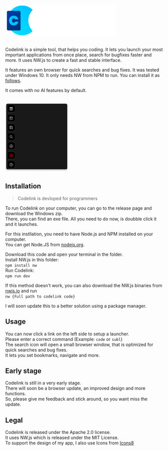 <img src="images/codelink_banner.png" height=100>
<br><br>

Codelink is a simple tool, that helps you coding. It lets you launch your most important applications from once place, search for bugfixes faster and more. It uses NW.js to create a fast and stable interface.

It features an own browser for quick searches and bug fixes. It was tested under Windows 10. It only needs NW from NPM to run. You can install it as [follows](#installation).

It comes with no AI features by default.

<br>
<div align=left>
<img src="images/screenshot.png" width=200>
</div>

## Installation
> Codelink is devloped for programmers

To run Codelink on your computer, you can go to the release page and download the Windows zip.    
There, you can find an exe file. All you need to do now, is doubble click it and it launches.

For this instllation, you need to have Node.js and NPM installed on your computer.   
You can get Node.JS from [nodejs.org](https://nodejs.org/).

Download this code and open your terminal in the folder.   
Install NW.js in this folder:   
``npm install nw``   
Run Codelink:   
``npm run dev``

If this method doesn't work, you can also download the NW.js binaries from [nwjs.io](https://nwjs.io/) and run  
``
nw {Full path to codelink code}
``

I will soon update this to a better solution using a package manager.   

## Usage
You can now click a link on the left side to setup a launcher.   
Please enter a correct command (Example: ``code`` or ``subl``)   
The search icon will open a small browser window, that is optimized for
quick searches and bug fixes.   
It lets you set bookmarks, navigate and more.

## Early stage
Codelink is still in a very early stage.   
There will soon be a browser update, an improved design and more functions.   
So, please give me feedback and stick around, so you want miss the update.

## Legal
Codelink is released under the Apache 2.0 license.   
It uses NW.js which is released under the MIT License.   
To support the design of my app, I also use Icons from [Icons8](https://icons8.com)